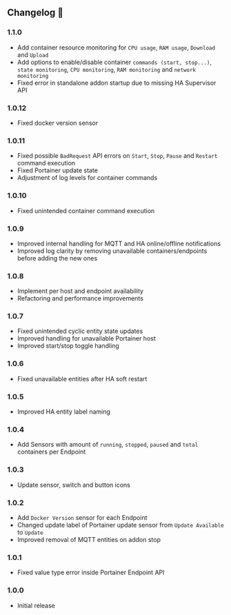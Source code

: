 ﻿## Changelog 🚀
### 1.1.0
- Add container resource monitoring for `CPU usage`, `RAM usage`, `Download` and `Upload`
- Add options to enable/disable container `commands (start, stop...)`, `state monitoring`, `CPU monitoring`, `RAM monitoring` and `network monitoring`
- Fixed error in standalone addon startup due to missing HA Supervisor API

### 1.0.12
- Fixed docker version sensor

### 1.0.11
- Fixed possible `BadRequest` API errors on `Start`, `Stop`, `Pause` and `Restart` command execution
- Fixed Portainer update state
- Adjustment of log levels for container commands

### 1.0.10
- Fixed unintended container command execution

### 1.0.9
- Improved internal handling for MQTT and HA online/offline notifications
- Improved log clarity by removing unavailable containers/endpoints before adding the new ones

### 1.0.8
- Implement per host and endpoint availability
- Refactoring and performance improvements

### 1.0.7
- Fixed unintended cyclic entity state updates
- Improved handling for unavailable Portainer host
- Improved start/stop toggle handling

### 1.0.6
- Fixed unavailable entities after HA soft restart

### 1.0.5
- Improved HA entity label naming

### 1.0.4
- Add Sensors with amount of `running`, `stopped`, `paused` and `total` containers per Endpoint

### 1.0.3
- Update sensor, switch and button icons

### 1.0.2
- Add `Docker Version` sensor for each Endpoint
- Changed update label of Portainer update sensor from `Update Available` to `Update`
- Improved removal of MQTT entities on addon stop

### 1.0.1
- Fixed value type error inside Portainer Endpoint API

### 1.0.0
- Initial release
